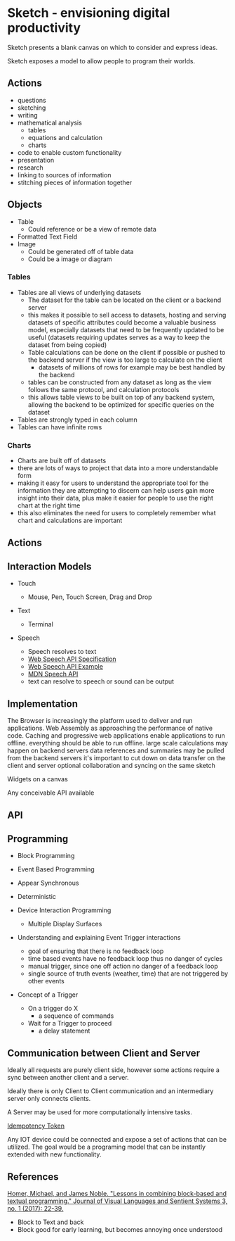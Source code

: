 # Sketch - envisioning digital productivity

Sketch presents a blank canvas on which to consider and express ideas.

Sketch exposes a model to allow people to program their worlds.

## Actions

- questions
- sketching
- writing
- mathematical analysis
    - tables
    - equations and calculation
    - charts
- code to enable custom functionality
- presentation
- research
- linking to sources of information
- stitching pieces of information together


## Objects

- Table
    - Could reference or be a view of remote data
- Formatted Text Field
- Image
    - Could be generated off of table data
    - Could be a image or diagram

### Tables

- Tables are all views of underlying datasets
    - The dataset for the table can be located on the client or a backend server
    - this makes it possible to sell access to datasets, hosting and serving datasets of specific attributes could become a valuable business model, especially datasets that need to be frequently updated to be useful (datasets requiring updates serves as a way to keep the dataset from being copied)
    - Table calculations can be done on the client if possible or pushed to the backend server if the view is too large to calculate on the client
        - datasets of millions of rows for example may be best handled by the backend
    - tables can be constructed from any dataset as long as the view follows the same protocol, and calculation protocols
    - this allows table views to be built on top of any backend system, allowing the backend to be optimized for specific queries on the dataset
- Tables are strongly typed in each column
- Tables can have infinite rows

### Charts

- Charts are built off of datasets
- there are lots of ways to project that data into a more understandable form
- making it easy for users to understand the appropriate tool for the information they are attempting to discern can help users gain more insight into their data, plus make it easier for people to use the right chart at the right time
- this also eliminates the need for users to completely remember what chart and calculations are important


## Actions

## Interaction Models

- Touch
    - Mouse, Pen, Touch Screen, Drag and Drop

- Text
    - Terminal

- Speech
    - Speech resolves to text
    - [Web Speech API Specification](https://wicg.github.io/speech-api/_)
    - [Web Speech API Example](https://codeburst.io/html5-speech-recognition-api-670846a50e92)
    - [MDN Speech API](https://developer.mozilla.org/en-US/docs/Web/API/Web_Speech_API)
    - text can resolve to speech or sound can be output

## Implementation

The Browser is increasingly the platform used to deliver and run applications.
Web Assembly as approaching the performance of native code.
Caching and progressive web applications enable applications to run offline.
everything should be able to run offline.
large scale calculations may happen on backend servers
data references and summaries may be pulled from the backend servers
it's important to cut down on data transfer on the client and server
optional collaboration and syncing on the same sketch

Widgets on a canvas

Any conceivable API available


## API

## Programming

- Block Programming
- Event Based Programming
- Appear Synchronous
- Deterministic
- Device Interaction Programming
    - Multiple Display Surfaces

- Understanding and explaining Event Trigger interactions
    - goal of ensuring that there is no feedback loop
    - time based events have no feedback loop thus no danger of cycles
    - manual trigger, since one off action no danger of a feedback loop
    - single source of truth events (weather, time) that are not triggered by other events

- Concept of a Trigger
    - On a trigger do X
        - a sequence of commands
    - Wait for a Trigger to proceed
        - a delay statement

## Communication between Client and Server

Ideally all requests are purely client side, however some actions require a sync between another client and a server.

Ideally there is only Client to Client communication and an intermediary server only connects clients.

A Server may be used for more computationally intensive tasks.

[Idempotency Token](https://en.wikipedia.org/wiki/Idempotence)

Any IOT device could be connected and expose a set of actions that can be utilized. The goal would be a programing model that can be instantly extended with new functionality.


## References

[Homer, Michael, and James Noble. "Lessons in combining block-based and textual programming." Journal of Visual Languages and Sentient Systems 3, no. 1 (2017): 22-39.](https://pdfs.semanticscholar.org/bc0a/79d16d20d9457eaa6f25f86c07a1abfee217.pdf)

- Block to Text and back
- Block good for early learning, but becomes annoying once understood


